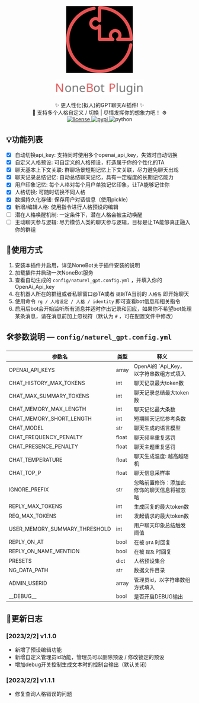 <div align="center">
  <a href="https://v2.nonebot.dev/store"><img src="./image/README/nbp_logo.png" width="180" height="180" alt="NoneBotPluginLogo"></a>
  <br>
  <p><img src="./image/README/NoneBotPlugin.svg" width="240" alt="NoneBotPluginText"></p>
</div>

<div align="center">
    ✨ 更人性化(拟人)的GPT聊天Ai插件! ✨<br/>
    🧬 支持多个人格自定义 / 切换 | 尽情发挥你的想象力吧！ ⚙️<br/>
    <a href="./LICENSE">
        <img src="https://img.shields.io/badge/license-Apache 2.0-6cg.svg" alt="license">
    </a>
    <a href="https://pypi.python.org/pypi/nonebot-plugin-learning-chat">
        <img src="https://img.shields.io/pypi/v/nonebot-plugin-learning-chat.svg" alt="pypi">
    </a>
    <img src="https://img.shields.io/badge/python-3.8+-blue.svg" alt="python">
</div>

## 💡功能列表

* [X] 自动切换api_key: 支持同时使用多个openai_api_key，失效时自动切换
* [X] 自定义人格预设: 可自定义的人格预设，打造属于你的个性化的TA
* [X] 聊天基本上下文关联: 群聊场景短期记忆上下文关联，尽力避免聊天出戏
* [X] 聊天记录总结记忆: 自动总结聊天记忆，具有一定程度的长期记忆能力
* [X] 用户印象记忆: 每个人格对每个用户单独记忆印象，让TA能够记住你
* [X] 人格切换: 可随时切换不同人格
* [X] 数据持久化存储: 保存用户对话信息（使用pickle）
* [X] 新增/编辑人格: 使用指令进行人格预设的编辑
* [ ] 潜在人格唤醒机制: 一定条件下，潜在人格会被主动唤醒
* [ ] 主动聊天参与逻辑: 尽力模仿人类的聊天参与逻辑，目标是让TA能够真正融入你的群组

## 📕使用方式

1. 安装本插件并启用，详见NoneBot关于插件安装的说明
2. 加载插件并启动一次NoneBot服务
3. 查看自动生成的 `config/naturel_gpt.config.yml` ，并填入你的OpenAi_Api_key
4. 在机器人所在的群组或者私聊窗口@TA或者 `提到`TA当前的 `人格名` 即开始聊天
5. 使用命令 `rg / 人格设定 / 人格 / identity` 即可查看bot信息和相关指令
6. 启用后bot会开始监听所有消息并适时作出记录和回应，如果你不希望bot处理某条消息，请在消息前加上忽视符（默认为 `#` ，可在配置文件中修改）

## 🛠️参数说明 — `config/naturel_gpt.config.yml`

| 参数名                        | 类型  | 释义                                       |
| ----------------------------- | ----- | ------------------------------------------ |
| OPENAI_API_KEYS               | array | OpenAi的 `Api_Key，以字符串数组方式填入    |
| CHAT_HISTORY_MAX_TOKENS       | int   | 聊天记录最大token数                        |
| CHAT_MAX_SUMMARY_TOKENS       | int   | 聊天记录总结最大token数                    |
| CHAT_MEMORY_MAX_LENGTH        | int   | 聊天记忆最大条数                           |
| CHAT_MEMORY_SHORT_LENGTH      | int   | 短期聊天记忆参考条数                       |
| CHAT_MODEL                    | str   | 聊天生成的语言模型                         |
| CHAT_FREQUENCY_PENALTY        | float | 聊天频率重复惩罚                           |
| CHAT_PRESENCE_PENALTY         | float | 聊天主题重复惩罚                           |
| CHAT_TEMPERATURE              | float | 聊天生成温度: 越高越随机                   |
| CHAT_TOP_P                    | float | 聊天信息采样率                             |
| IGNORE_PREFIX                 | str   | 忽略前置修饰：添加此修饰的聊天信息将被忽略 |
| REPLY_MAX_TOKENS              | int   | 生成回复的最大token数                      |
| REQ_MAX_TOKENS                | int   | 发起请求的最大token数                      |
| USER_MEMORY_SUMMARY_THRESHOLD | int   | 用户聊天印象总结触发阈值                   |
| REPLY_ON_AT                   | bool  | 在被 `@TA` 时回复                        |
| REPLY_ON_NAME_MENTION         | bool  | 在被 `提及` 时回复                       |
| PRESETS                       | dict  | 人格预设集合                               |
| NG_DATA_PATH                  | str   | 数据文件目录                               |
| ADMIN_USERID                  | array | 管理员id，以字符串数组方式填入             |
| \_\_DEBUG\_\_                 | bool  | 是否开启DEBUG输出                          |

## 🎢更新日志

### [2023/2/2] v1.1.0

- 新增了预设编辑功能
- 新增自定义管理员id功能，管理员可以删除预设 / 修改锁定的预设
- 增加debug开关控制生成文本时的控制台输出（默认关闭）

### [2023/2/2] v1.1.1

- 修复查询人格错误的问题
